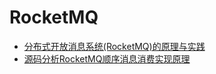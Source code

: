 RocketMQ
======




- [分布式开放消息系统(RocketMQ)的原理与实践](https://www.jianshu.com/p/453c6e7ff81c)
- [源码分析RocketMQ顺序消息消费实现原理](https://blog.csdn.net/prestigeding/article/details/79422514)